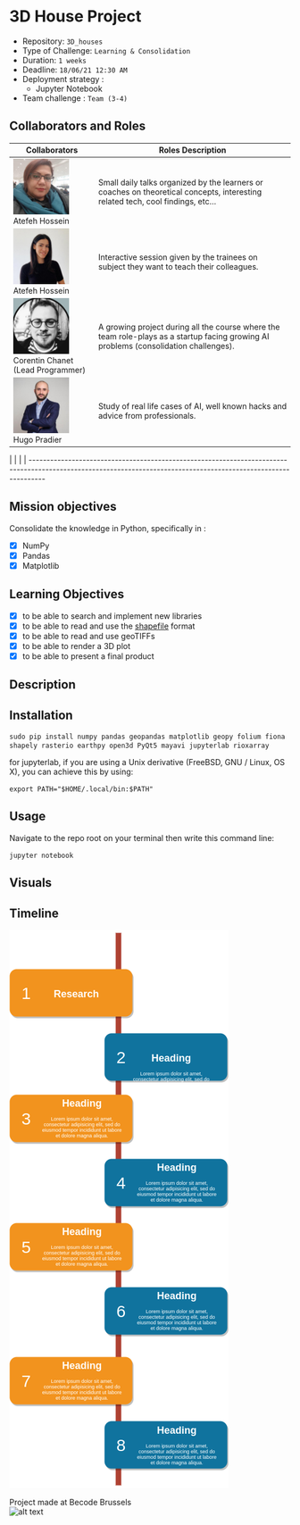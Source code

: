 # 3D House Project

- Repository: `3D_houses`
- Type of Challenge: `Learning & Consolidation`
- Duration: `1 weeks`
- Deadline: `18/06/21 12:30 AM`
- Deployment strategy :
  - Jupyter Notebook
- Team challenge : `Team (3-4)`

## Collaborators and Roles

| Collaborators                                         | Roles Description                                                                                                                           |
| ----------------------------------------------- | ------------------------------------------------------------------------------------------------------------------------------------- |
| <img src="images/atefeh.jpeg" alt="drawing" style="width:100px;"/> <br/> Atefeh Hossein| Small daily talks organized by the learners or coaches on theoretical concepts, interesting related tech, cool findings, etc…         |
| <img src="images/ceren.jpeg" alt="drawing" style="width:100px;"/> <br/> Atefeh Hossein | Interactive session given by the trainees on subject they want to teach their colleagues.                                             |
| <img src="images/corentin.png" alt="drawing" style="width:100px;"/> </br> Corentin Chanet (Lead Programmer)                                    | A growing project during all the course where the team role-plays as a startup facing growing AI problems (consolidation challenges). |
| <img src="images/hugo.jpeg" alt="drawing" style="width:100px;"/> <br/> Hugo Pradier                                     | Study of real life cases of AI, well known hacks and advice from professionals.                                                       |

|                                                                            |                                                                                                                                                                                                                                                 |
| ---------------------------------------------------------------------------------------------------------------------------------------------------------------- 
## Mission objectives

Consolidate the knowledge in Python, specifically in :

- [X] NumPy
- [X] Pandas
- [X] Matplotlib

## Learning Objectives

- [X] to be able to search and implement new libraries
- [X] to be able to read and use the [shapefile](https://en.wikipedia.org/wiki/Shapefile) format
- [X] to be able to read and use geoTIFFs
- [X] to be able to render a 3D plot
- [X] to be able to present a final product

## Description


## Installation

```
sudo pip install numpy pandas geopandas matplotlib geopy folium fiona shapely rasterio earthpy open3d PyQt5 mayavi jupyterlab rioxarray
```
for jupyterlab, if you are using a Unix derivative (FreeBSD, GNU / Linux, OS X), you can achieve this by using:

```
export PATH="$HOME/.local/bin:$PATH"
```

## Usage
Navigate to the repo root on your terminal then write this command line:
```
jupyter notebook
```

## Visuals
## Timeline
<img src="images/workflow.png" alt="drawing"/> <br/>




Project made at Becode Brussels <br/>
![alt text](https://becode.org/app/uploads/2020/03/cropped-becode-logo-seal.png)